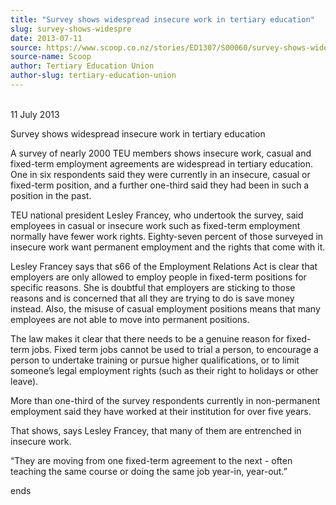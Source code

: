 ```yaml
---
title: "Survey shows widespread insecure work in tertiary education"
slug: survey-shows-widespre
date: 2013-07-11
source: https://www.scoop.co.nz/stories/ED1307/S00060/survey-shows-widespre
source-name: Scoop
author: Tertiary Education Union
author-slug: tertiary-education-union
---
```


<p><br>11 July 2013</p>

<p>Survey shows widespread insecure work in
tertiary education</p>

<p>A survey of nearly 2000 TEU members
shows insecure work, casual and fixed-term employment
agreements are widespread in tertiary education. One in six
respondents said they were currently in an insecure, casual
or fixed-term position, and a further one-third said they
had been in such a position in the past.</p>

<p>TEU national
president Lesley Francey, who undertook the survey, said
employees in casual or insecure work such as fixed-term
employment normally have fewer work rights. Eighty-seven
percent of those surveyed in insecure work want permanent
employment and the rights that come with it.</p>

<p>Lesley
Francey says that s66 of the Employment Relations Act is
clear that employers are only allowed to employ people in
fixed-term positions for specific reasons. She is doubtful
that employers are sticking to those reasons and is
concerned that all they are trying to do is save money
instead. Also, the misuse of casual employment positions
means that many employees are not able to move into
permanent positions.</p>

<p>The law makes it clear that there
needs to be a genuine reason for fixed-term jobs. Fixed term
jobs cannot be used to trial a person, to encourage a person
to undertake training or pursue higher qualifications, or to
limit someone’s legal employment rights (such as their
right to holidays or other leave).</p>

<p>More than one-third of
the survey respondents currently in non-permanent employment
said they have worked at their institution for over five
years.</p>

<p>That shows, says Lesley Francey, that many of them
are entrenched in insecure work.</p>

<p>“They are moving from
one fixed-term agreement to the next - often teaching the
same course or doing the same job year-in,
year-out.”</p>

<p>ends<p>

